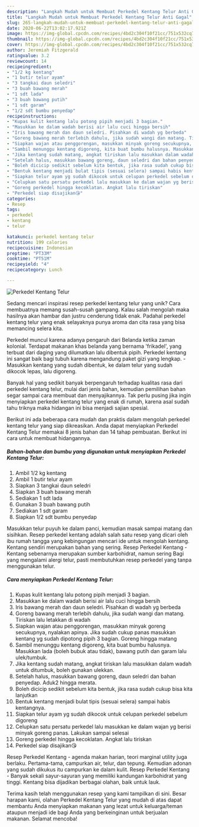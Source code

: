 ```yaml
---
description: "Langkah Mudah untuk Membuat Perkedel Kentang Telur Anti Gagal"
title: "Langkah Mudah untuk Membuat Perkedel Kentang Telur Anti Gagal"
slug: 265-langkah-mudah-untuk-membuat-perkedel-kentang-telur-anti-gagal
date: 2020-06-22T13:02:17.921Z
image: https://img-global.cpcdn.com/recipes/4bd2c304f10f21cc/751x532cq70/perkedel-kentang-telur-foto-resep-utama.jpg
thumbnail: https://img-global.cpcdn.com/recipes/4bd2c304f10f21cc/751x532cq70/perkedel-kentang-telur-foto-resep-utama.jpg
cover: https://img-global.cpcdn.com/recipes/4bd2c304f10f21cc/751x532cq70/perkedel-kentang-telur-foto-resep-utama.jpg
author: Jeremiah Fitzgerald
ratingvalue: 3.2
reviewcount: 14
recipeingredient:
- "1/2 kg kentang"
- "1 butir telur ayam"
- "3 tangkai daun seledri"
- "3 buah bawang merah"
- "1 sdt lada"
- "3 buah bawang putih"
- "1 sdt garam"
- "1/2 sdt bumbu penyedap"
recipeinstructions:
- "Kupas kulit kentang lalu potong pipih menjadi 3 bagian."
- "Masukkan ke dalam wadah berisi air lalu cuci hingga bersih"
- "Iris bawang merah dan daun seledri. Pisahkan di wadah yg berbeda"
- "Goreng bawang merah terlebih dahulu, jika sudah wangi dan matang. Tiriskan lalu letakkan di wadah"
- "Siapkan wajan atau penggorengan, masukkan minyak goreng secukupnya, nyalakan apinya. Jika sudah cukup panas masukkan kentang yg sudah dipotong pipih 3 bagian. Goreng hingga matang"
- "Sambil menunggu kentang digoreng, kita buat bumbu halusnya. Masukkan lada (boleh bubuk atau tidak), bawang putih dan garam lalu ulek/tumbuk."
- "Jika kentang sudah matang, angkat tiriskan lalu masukkan dalam wadah untuk ditumbuk, boleh gunakan ulekkan."
- "Setelah halus, masukkan bawang goreng, daun seledri dan bahan penyedap. Aduk2 hingga merata."
- "Boleh dicicip sedikit sebelum kita bentuk, jika rasa sudah cukup bisa kita lanjutkan"
- "Bentuk kentang menjadi bulat tipis (sesuai selera) sampai habis kentangnya."
- "Siapkan telur ayam yg sudah dikocok untuk celupan perkedel sebelum digoreng"
- "Celupkan satu persatu perkedel lalu masukkan ke dalam wajan yg berisi minyak goreng panas. Lakukan sampai selesai"
- "Goreng perkedel hingga kecoklatan. Angkat lalu tiriskan"
- "Perkedel siap disajikan😘"
categories:
- Resep
tags:
- perkedel
- kentang
- telur

katakunci: perkedel kentang telur 
nutrition: 199 calories
recipecuisine: Indonesian
preptime: "PT33M"
cooktime: "PT51M"
recipeyield: "4"
recipecategory: Lunch

---
```



![Perkedel Kentang Telur](https://img-global.cpcdn.com/recipes/4bd2c304f10f21cc/751x532cq70/perkedel-kentang-telur-foto-resep-utama.jpg)

Sedang mencari inspirasi resep perkedel kentang telur yang unik? Cara membuatnya memang susah-susah gampang. Kalau salah mengolah maka hasilnya akan hambar dan justru cenderung tidak enak. Padahal perkedel kentang telur yang enak selayaknya punya aroma dan cita rasa yang bisa memancing selera kita.

Perkedel muncul karena adanya pengaruh dari Belanda ketika zaman kolonial. Terdapat makanan khas belanda yang bernama &#39;frikadel&#39;, yang terbuat dari daging yang dilumatkan lalu dibentuk pipih. Perkedel kentang ini sangat baik bagi tubuh karena mengandung paket gizi yang lengkap. - Masukkan kentang yang sudah dibentuk, ke dalam telur yang sudah dikocok lepas, lalu digoreng.

Banyak hal yang sedikit banyak berpengaruh terhadap kualitas rasa dari perkedel kentang telur, mulai dari jenis bahan, kemudian pemilihan bahan segar sampai cara membuat dan menyajikannya. Tak perlu pusing jika ingin menyiapkan perkedel kentang telur yang enak di rumah, karena asal sudah tahu triknya maka hidangan ini bisa menjadi sajian spesial.


Berikut ini ada beberapa cara mudah dan praktis dalam mengolah perkedel kentang telur yang siap dikreasikan. Anda dapat menyiapkan Perkedel Kentang Telur memakai 8 jenis bahan dan 14 tahap pembuatan. Berikut ini cara untuk membuat hidangannya.

<!--inarticleads1-->

##### Bahan-bahan dan bumbu yang digunakan untuk menyiapkan Perkedel Kentang Telur:

1. Ambil 1/2 kg kentang
1. Ambil 1 butir telur ayam
1. Siapkan 3 tangkai daun seledri
1. Siapkan 3 buah bawang merah
1. Sediakan 1 sdt lada
1. Gunakan 3 buah bawang putih
1. Sediakan 1 sdt garam
1. Siapkan 1/2 sdt bumbu penyedap


Masukkan telur puyuh ke dalam panci, kemudian masak sampai matang dan sisihkan. Resep perkedel kentang adalah salah satu resep yang dicari oleh ibu rumah tangga yang kebingungan mencari ide untuk mengolah kentang. Kentang sendiri merupakan bahan yang sering. Resep Perkedel Kentang - Kentang sebenarnya merupakan sumber karbohidrat, namun sering Bagi yang mengalami alergi telur, pasti membutuhkan resep perkedel yang tanpa menggunakan telur. 

<!--inarticleads2-->

##### Cara menyiapkan Perkedel Kentang Telur:

1. Kupas kulit kentang lalu potong pipih menjadi 3 bagian.
1. Masukkan ke dalam wadah berisi air lalu cuci hingga bersih
1. Iris bawang merah dan daun seledri. Pisahkan di wadah yg berbeda
1. Goreng bawang merah terlebih dahulu, jika sudah wangi dan matang. Tiriskan lalu letakkan di wadah
1. Siapkan wajan atau penggorengan, masukkan minyak goreng secukupnya, nyalakan apinya. Jika sudah cukup panas masukkan kentang yg sudah dipotong pipih 3 bagian. Goreng hingga matang
1. Sambil menunggu kentang digoreng, kita buat bumbu halusnya. Masukkan lada (boleh bubuk atau tidak), bawang putih dan garam lalu ulek/tumbuk.
1. Jika kentang sudah matang, angkat tiriskan lalu masukkan dalam wadah untuk ditumbuk, boleh gunakan ulekkan.
1. Setelah halus, masukkan bawang goreng, daun seledri dan bahan penyedap. Aduk2 hingga merata.
1. Boleh dicicip sedikit sebelum kita bentuk, jika rasa sudah cukup bisa kita lanjutkan
1. Bentuk kentang menjadi bulat tipis (sesuai selera) sampai habis kentangnya.
1. Siapkan telur ayam yg sudah dikocok untuk celupan perkedel sebelum digoreng
1. Celupkan satu persatu perkedel lalu masukkan ke dalam wajan yg berisi minyak goreng panas. Lakukan sampai selesai
1. Goreng perkedel hingga kecoklatan. Angkat lalu tiriskan
1. Perkedel siap disajikan😘


Resep Perkedel Kentang - agenda makan harian, teori marginal utility juga berlaku. Pertama-tama, campurkan air, telur, dan tepung. Kemudian adonan yang sudah dikukus itu campurkan ke dalam kulit. Resep Perkedel Kentang - Banyak sekali sayur-sayuran yang memiliki kandungan karbohidrat yang tinggi. Kentang bisa dijadikan berbagai olahan, baik untuk lauk. 

Terima kasih telah menggunakan resep yang kami tampilkan di sini. Besar harapan kami, olahan Perkedel Kentang Telur yang mudah di atas dapat membantu Anda menyiapkan makanan yang lezat untuk keluarga/teman ataupun menjadi ide bagi Anda yang berkeinginan untuk berjualan makanan. Selamat mencoba!
